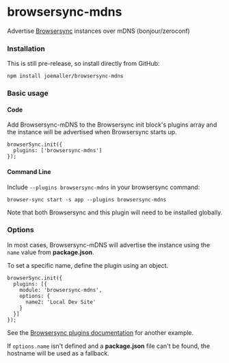 # browsersync-mdns
Advertise [Browsersync][] instances over mDNS (bonjour/zeroconf)

### Installation

This is still pre-release, so install directly from GitHub:
```
npm install joemaller/browsersync-mdns
```

### Basic usage

#### Code

Add Browsersync-mDNS to the Browsersync init block's plugins array and the instance will be advertised when Browsersync starts up. 
```
browserSync.init({
  plugins: ['browsersync-mdns']
});
```

#### Command Line

Include `--plugins browsersync-mdns` in your browsersync command:
```
browser-sync start -s app --plugins browsersync-mdns
```

Note that both Browsersync and this plugin will need to be installed globally.

### Options

In most cases, Browsersync-mDNS will advertise the instance using the `name` value from **package.json**. 

To set a specific name, define the plugin using an object. 
```
browserSync.init({
  plugins: [{
    module: 'browsersync-mdns',
    options: {
      name2: 'Local Dev Site'
    }
  }]
});
```
See the [Browsersync plugins documentation][plugin-docs] for another example.


If `options.name` isn't defined and a **package.json** file can't be found,  the hostname will be used as a fallback. 



[browsersync]: https://www.browsersync.io/
[plugin-docs]: https://www.browsersync.io/docs/options#option-plugins